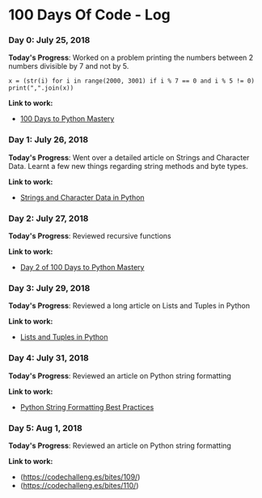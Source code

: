 # 100 Days Of Code - Log

### Day 0: July 25, 2018

**Today's Progress**: Worked on a problem printing the numbers between 2 numbers divisible by 7 and not by 5. 

    x = (str(i) for i in range(2000, 3001) if i % 7 == 0 and i % 5 != 0)
    print(",".join(x))

**Link to work:**
- [100 Days to Python Mastery](https://www.youtube.com/playlist?list=PLQh6rb1mrE_Ywz-LGD9DQb1_ofqn8X05U)


### Day 1: July 26, 2018

**Today's Progress**: Went over a detailed article on Strings and Character Data. Learnt a few new things regarding string methods and byte types.

**Link to work:**
- [Strings and Character Data in Python](https://realpython.com/python-strings/)


### Day 2: July 27, 2018

**Today's Progress**: Reviewed recursive functions

**Link to work:**
- [Day 2 of 100 Days to Python Mastery](https://www.youtube.com/watch?v=deJRNHUNo2I&feature=youtu.be)


### Day 3: July 29, 2018

**Today's Progress**: Reviewed a long article on Lists and Tuples in Python

**Link to work:**
- [Lists and Tuples in Python](https://realpython.com/python-lists-tuples/)


### Day 4: July 31, 2018

**Today's Progress**: Reviewed an article on Python string formatting

**Link to work:**
- [Python String Formatting Best Practices](https://realpython.com/python-string-formatting/)


### Day 5: Aug 1, 2018

**Today's Progress**: Reviewed an article on Python string formatting

**Link to work:**
- (https://codechalleng.es/bites/109/)
- (https://codechalleng.es/bites/110/)